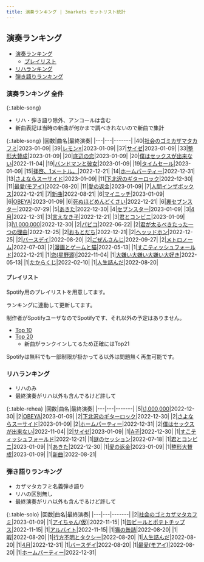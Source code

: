 ```yaml
---
title: 演奏ランキング | 3markets セットリスト統計
---
```

## 演奏ランキング

* [演奏ランキング](#演奏ランキング)
    * [プレイリスト](#プレイリスト)
* [リハランキング](#リハランキング)
* [弾き語りランキング](#弾き語りランキング)


### 演奏ランキング 全件

{:.table-song}

* リハ・弾き語り除外、アンコールは含む
* 新曲表記は当時の新曲が何かまで調べきれないので新曲で集計

{:.table-song}
|回数|曲名|最終演奏|
|---|---|-------|
|40|[社会のゴミカザマタカフミ](song002.html)|2023-01-09|
|39|[レモン×](song003.html)|2023-01-09|
|37|[サイゼ](song004.html)|2023-01-09|
|33|[整形大賛成](song005.html)|2023-01-09|
|20|[底辺の恋](song008.html)|2023-01-09|
|20|[僕はセックスが出来ない](song006.html)|2022-11-04|
|19|[バンドマンと彼女](song009.html)|2023-01-09|
|19|[タイムセール](song007.html)|2023-01-09|
|15|[拝啓、1メートル。](song010.html)|2022-12-21|
|14|[ホームパーティー](song011.html)|2022-12-31|
|13|[さよならスーサイド](song013.html)|2023-01-09|
|11|[下北沢のギターロック](song015.html)|2022-12-30|
|11|[最愛(モアイ)](song014.html)|2022-08-20|
|11|[愛の返金](song012.html)|2023-01-09|
|7|[人間インザボックス](song016.html)|2022-12-21|
|7|[新曲](song001.html)|2022-08-21|
|6|[マイニッチ](song046.html)|2023-01-09|
|6|[OBEYA](song021.html)|2023-01-09|
|6|[死ぬほどめんどくさい](song018.html)|2022-12-21|
|6|[裏セブンスター](song017.html)|2022-07-29|
|5|[あきた](song019.html)|2022-12-30|
|4|[セブンスター](song020.html)|2023-01-09|
|3|[4月](song029.html)|2022-12-31|
|3|[言えなき子](song027.html)|2022-12-21|
|3|[君とコンビニ](song024.html)|2023-01-09|
|3|[\1,000,000](song022.html)|2022-12-30|
|2|[パピコ](song036.html)|2022-06-22|
|2|[君が太るべきたった一つの理由](song034.html)|2022-12-25|
|2|[おもとだち](song033.html)|2022-12-21|
|2|[ヘッッドホン](song030.html)|2022-12-25|
|2|[バースデイ](song028.html)|2022-08-20|
|2|[ごぜんさんじ](song026.html)|2022-09-27|
|2|[メトロノーム](song025.html)|2022-07-03|
|2|[漫画とゲームと猫](song023.html)|2022-05-13|
|1|[すこティッシュフォールド](song045.html)|2022-12-21|
|1|[恋(星野源)](song037.html)|2022-11-04|
|1|[大嫌い大嫌い大嫌い大好き](song035.html)|2022-05-13|
|1|[たからくじ](song032.html)|2022-02-10|
|1|[人生詰んだ](song031.html)|2022-08-20|


#### プレイリスト

Spotify用のプレイリストを用意してます。

ランキングに連動して更新してます。

制作者がSpotifyユーザなのでSpotifyです、それ以外の予定はありません。

* [Top 10](https://open.spotify.com/playlist/2k4rxGfOCIWZhr0lHnA0Yf)
* [Top 20](https://open.spotify.com/playlist/00msjQPDjFaoAm6IIEM2ka)
    * 新曲がランクインしてるため正確にはTop21

Spotifyは無料でも一部制限が掛かってる以外は問題無く再生可能です。

### リハランキング

* リハのみ
* 最終演奏がリハ以外も含んでるけど許して


{:.table-rehea}
|回数|曲名|最終演奏|
|---|---|-------|
|5|[\1,000,000](song022.html)|2022-12-30|
|2|[OBEYA](song021.html)|2023-01-09|
|2|[下北沢のギターロック](song015.html)|2022-12-30|
|2|[さよならスーサイド](song013.html)|2023-01-09|
|2|[ホームパーティー](song011.html)|2022-12-31|
|2|[僕はセックスが出来ない](song006.html)|2022-11-04|
|2|[サイゼ](song004.html)|2023-01-09|
|1|[A子](song047.html)|2022-12-30|
|1|[すこティッシュフォールド](song045.html)|2022-12-21|
|1|[謎のセッション](song038.html)|2022-07-18|
|1|[君とコンビニ](song024.html)|2023-01-09|
|1|[あきた](song019.html)|2022-12-30|
|1|[愛の返金](song012.html)|2023-01-09|
|1|[整形大賛成](song005.html)|2023-01-09|
|1|[新曲](song001.html)|2022-08-21|


### 弾き語りランキング

* カザマタカフミ名義弾き語り
* リハの区別無し
* 最終演奏がリハ以外も含んでるけど許して


{:.table-solo}
|回数|曲名|最終演奏|
|---|---|-------|
|2|[社会のゴミカザマタカフミ](song002.html)|2023-01-09|
|1|[アイちゃん(仮)](song044.html)|2022-11-15|
|1|[缶ビールとポテトチップス](song043.html)|2022-11-15|
|1|[アルバイト](song042.html)|2022-11-15|
|1|[猫の缶詰](song041.html)|2022-08-20|
|1|[暇](song040.html)|2022-08-20|
|1|[行方不明とタクシー](song039.html)|2022-08-20|
|1|[人生詰んだ](song031.html)|2022-08-20|
|1|[4月](song029.html)|2022-12-31|
|1|[バースデイ](song028.html)|2022-08-20|
|1|[最愛(モアイ)](song014.html)|2022-08-20|
|1|[ホームパーティー](song011.html)|2022-12-31|


<script src="https://cdnjs.cloudflare.com/ajax/libs/jquery/3.6.1/jquery.min.js" integrity="sha512-aVKKRRi/Q/YV+4mjoKBsE4x3H+BkegoM/em46NNlCqNTmUYADjBbeNefNxYV7giUp0VxICtqdrbqU7iVaeZNXA==" crossorigin="anonymous" referrerpolicy="no-referrer"></script>
<script src="https://cdnjs.cloudflare.com/ajax/libs/jquery.tablesorter/2.31.3/js/jquery.tablesorter.min.js" integrity="sha512-qzgd5cYSZcosqpzpn7zF2ZId8f/8CHmFKZ8j7mU4OUXTNRd5g+ZHBPsgKEwoqxCtdQvExE5LprwwPAgoicguNg==" crossorigin="anonymous" referrerpolicy="no-referrer"></script>
<link rel="stylesheet" href="https://cdnjs.cloudflare.com/ajax/libs/jquery.tablesorter/2.31.3/css/theme.default.min.css" integrity="sha512-wghhOJkjQX0Lh3NSWvNKeZ0ZpNn+SPVXX1Qyc9OCaogADktxrBiBdKGDoqVUOyhStvMBmJQ8ZdMHiR3wuEq8+w==" crossorigin="anonymous" referrerpolicy="no-referrer" />
<script>
$(function() {
    $(".table-song").tablesorter();
    $(".table-rehea").tablesorter();
    $(".table-solo").tablesorter();
});
</script>